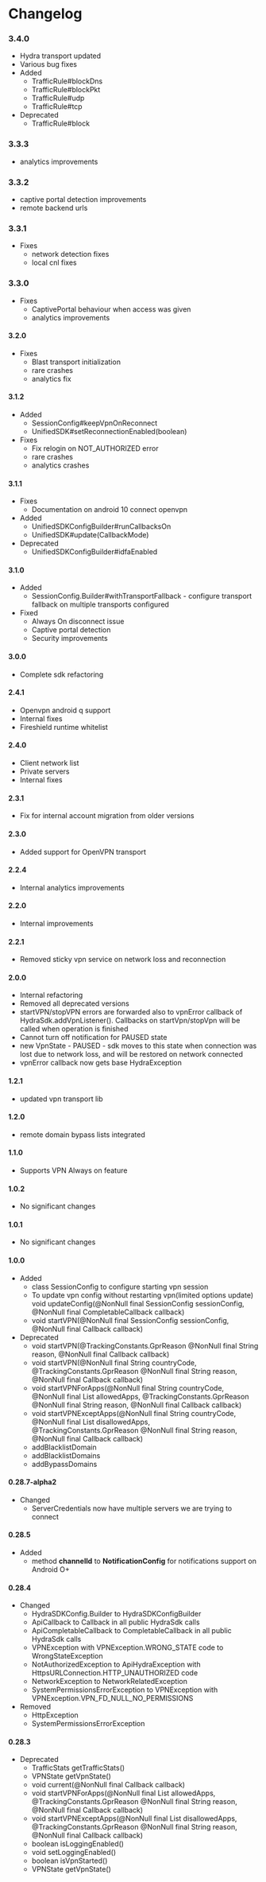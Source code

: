 # Changelog



### 3.4.0

* Hydra transport updated
* Various bug fixes 
* Added
  * TrafficRule\#blockDns
  * TrafficRule\#blockPkt
  * TrafficRule\#udp
  * TrafficRule\#tcp 
* Deprecated
  * TrafficRule\#block 

### 3.3.3

* analytics improvements

### 3.3.2

* captive portal detection improvements
* remote backend urls

### 3.3.1

* Fixes
  * network detection fixes
  * local cnl fixes

### 3.3.0

* Fixes
  * CaptivePortal behaviour when access was given
  * analytics improvements

#### 3.2.0

* Fixes
  * Blast transport initialization
  * rare crashes
  * analytics fix

#### 3.1.2

* Added
  * SessionConfig\#keepVpnOnReconnect
  * UnifiedSDK\#setReconnectionEnabled\(boolean\)
* Fixes
  * Fix relogin on NOT\_AUTHORIZED error
  * rare crashes
  * analytics crashes

#### 3.1.1

* Fixes
  * Documentation on android 10 connect openvpn
* Added
  * UnifiedSDKConfigBuilder\#runCallbacksOn
  * UnifiedSDK\#update\(CallbackMode\)
* Deprecated
  * UnifiedSDKConfigBuilder\#idfaEnabled

#### 3.1.0

* Added
  * SessionConfig.Builder\#withTransportFallback - configure transport fallback on multiple transports configured
* Fixed
  * Always On disconnect issue
  * Captive portal detection
  * Security improvements

#### 3.0.0

* Complete sdk refactoring

#### 2.4.1

* Openvpn android q support
* Internal fixes
* Fireshield runtime whitelist

#### 2.4.0

* Client network list
* Private servers
* Internal fixes

#### 2.3.1

* Fix for internal account migration from older versions

#### 2.3.0

* Added support for OpenVPN transport

#### 2.2.4

* Internal analytics improvements

#### 2.2.0

* Internal improvements

#### 2.2.1

* Removed sticky vpn service on network loss and reconnection

#### 2.0.0

* Internal refactoring
* Removed all deprecated versions
* startVPN/stopVPN errors are forwarded also to vpnError callback of HydraSdk.addVpnListener\(\). Callbacks on startVpn/stopVpn will be called when operation is finished
* Cannot turn off notification for PAUSED state
* new VpnState - PAUSED - sdk moves to this state when connection was lost due to network loss, and will be restored on network connected
* vpnError callback now gets base HydraException

#### 1.2.1

* updated vpn transport lib

#### 1.2.0

* remote domain bypass lists integrated

#### 1.1.0

* Supports VPN Always on feature

#### 1.0.2

* No significant changes

#### 1.0.1

* No significant changes

#### 1.0.0

* Added
  * class SessionConfig to configure starting vpn session
  * To update vpn config without restarting vpn\(limited options update\) void updateConfig\(@NonNull final SessionConfig sessionConfig, @NonNull final CompletableCallback callback\)
  * void startVPN\(@NonNull final SessionConfig sessionConfig, @NonNull final Callback callback\)
* Deprecated
  * void startVPN\(@TrackingConstants.GprReason @NonNull final String reason, @NonNull final Callback callback\)
  * void startVPN\(@NonNull final String countryCode, @TrackingConstants.GprReason @NonNull final String reason, @NonNull final Callback callback\)
  * void startVPNForApps\(@NonNull final String countryCode, @NonNull final List allowedApps, @TrackingConstants.GprReason @NonNull final String reason, @NonNull final Callback callback\)
  * void startVPNExceptApps\(@NonNull final String countryCode, @NonNull final List disallowedApps, @TrackingConstants.GprReason @NonNull final String reason, @NonNull final Callback callback\)
  * addBlacklistDomain
  * addBlacklistDomains
  * addBypassDomains

#### 0.28.7-alpha2

* Changed
  * ServerCredentials now have multiple servers we are trying to connect

#### 0.28.5

* Added
  * method **channelId** to **NotificationConfig** for notifications support on Android O+

#### 0.28.4

* Changed
  * HydraSDKConfig.Builder to HydraSDKConfigBuilder
  * ApiCallback to Callback in all public HydraSdk calls
  * ApiCompletableCallback to CompletableCallback in all public HydraSdk calls
  * VPNException with VPNException.WRONG\_STATE code to WrongStateException
  * NotAuthorizedException to ApiHydraException with HttpsURLConnection.HTTP\_UNAUTHORIZED code
  * NetworkException to NetworkRelatedException
  * SystemPermissionsErrorException to VPNException with VPNException.VPN\_FD\_NULL\_NO\_PERMISSIONS
* Removed
  * HttpException
  * SystemPermissionsErrorException

#### 0.28.3

* Deprecated
  * TrafficStats getTrafficStats\(\)
  * VPNState getVpnState\(\)
  * void current\(@NonNull final Callback callback\)
  * void startVPNForApps\(@NonNull final List allowedApps, @TrackingConstants.GprReason @NonNull final String reason, @NonNull final Callback callback\)
  * void startVPNExceptApps\(@NonNull final List disallowedApps, @TrackingConstants.GprReason @NonNull final String reason, @NonNull final Callback callback\)
  * boolean isLoggingEnabled\(\)
  * void setLoggingEnabled\(\)
  * boolean isVpnStarted\(\)
  * VPNState getVpnState\(\)

